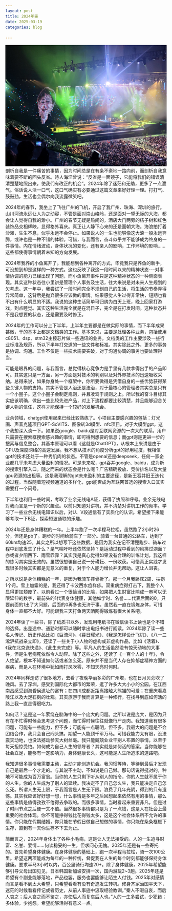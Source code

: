 ```yaml
---
layout: post
title: 2024年鉴
date: 2025-03-19
categories: blog

---
```

![Alt text](/img/8.jpg)
剖析自我是一件痛苦的事情，因为时间总是在有条不紊地一路向前，而剖析自我意味着要不断的回头反省。诗人海涅曾说：“反省是一面镜子，它能将我们的错误清清楚楚地照出来，使我们有改正的机会”。2024年除了迷茫和无助，更多了一点泄气。俗话说人活一口气，这口气确实有必要通过这篇文章来好好理一理。打打气、鼓鼓劲，生活也会偶尔向我流露微笑吧。

2024年的春节，我坐上了飞往广州的飞机，开启了我广州、珠海、深圳的旅行。山川河流永远让人为之动容，不管是面对崇山峻岭，还是面对一望无际的大海，都会让人觉得自我的渺小。广州的春节无疑是热闹的，酒店大门两旁的桔子树和红色装饰品交相辉映，显得格外喜庆。真正让人静下心来的还是面朝大海。海浪拍打着沙滩，生生不息，似乎永远不会停止。如果说人的一生也能够像这大浪一般永远奔腾，或许也是一种不错的体验。可惜，与我而言，奋斗似乎并不能够成为终身的一件事情。内在情绪波动，身体状况的变化，还有亲人的影响，工作环境的影响……这些都使得事情朝着未知的方向发展。

2024年我养的小鱼离开了。我能想到各种离开的方式，毕竟我只是养鱼的新手，可没想到却是这样的一种方式。这也反映了我这一段时间以来的精神状态---对事情协调的能力已经出现了问题，而小鱼离开事件只是这种精神状态的一种侧面表现。其实这种状态往小里讲是管理个人事务及生活，往大来说是对未来人生规划的欠考虑。这一年中，我尝试了一段时间完全不规划自己的生活，将生活的节奏弄得异常简单，这背后是抛弃很多应该做的事情。结果感觉人生过得非常快，短期也看不出有什么明显的不适。我说的这种生活简单可归纳为白天上班，晚上回家打游戏，到点睡觉。其实这种生活完全就是在混日子，完全是在打发时间。这种状态并不是我想要的状态，还是需要及时修正。

2024年的工作可以分上下半年，上半年主要都是在做实际的事情，而下半年成果甚微，干的基本上都是文档类的工作。基本来说，主要是处理各种业务，包括使用c8051、dsp、stm32主控芯片做一些通讯的业务。文档类的工作主要涉及一些行业标准及规范，所以下半年打交道的一些文件和标准。其实除此之外，更多的事务是协调、沟通。工作不仅是一些技术需要突破，对于沟通协调的事务也要处理得当。

可能是眼界的问题，与我而言，总觉得核心竞争力是手里有几款拿得出手的产品即可。其实这只是一方面，另一方面是对技术的判别以及对外界技术的迅速吸收采纳。总得来说，如果你身处一个框架中，你所要做得是凭借自身的一些优势获得某些关键人物的支持。其实不管是人治还是法治，对于最核心的管理者其实总是只有一个小圈子。这个小圈子会制定规则，并且凌驾于规则之上。所以我的奋斗目标其实应该明确，做出一些比较先进产品，对上下流程都要比较清楚，并且能够迎合关键人物的信任，这样才能保持一个较好的发展机会。

业余领域，chatgpt使用起来已经比较熟练了。小项目主要感兴趣的包括：灯光画、声音克隆项目GPT-SoVITS、图像转3d模型、nfc项目。对于大模型gpt，这个我想深入谈一下。如果说google、baidu是对互联网资源的一次大的联系，用户只需要在搜索框搜索感兴趣的事情，即可得到想要的信息；而gpt则是更进一步的搜索与信息整合。其基本原理可以看《这就是ChatGPT》，从根本上来讲是由于GPU及深度网络的高速发展。我不想从技术的角度分析gpt的好用程度，我相信gpt的技术还处于一种秀肌肉的状态。不管是openai还是deepseek，任何一家企业都几乎未考虑大量盈利的情况。可是未来呢，gpt吞并google、baidu，成为新的搜索引擎入口。随之而来的状态会是什么呢？广告精确投放、竞价排名以及大量gpu资源的出租等。这是我理解的gpt未来盈利的主要途径，是新王吞并旧王迭代的过程。当然随着短视频通道的多样化，gpt能否成为互联网首选的搜索入口其实需要打一个问号。

下半年也利用一些时间，考取了业余无线电A证，获得了执照和呼号。业余无线电对我而言是一个新的兴趣点。以前只知道对讲机，并不清楚对讲机工作的频率。学习了一些业余无线电知识以后，对U、V段通信有了实质化的认识。希望接下来能够考取一下B证，探索短波通联的乐趣。

2024年还是身体糟糕的一年。上半年跑了一次半程马拉松，虽然跑了2小时26分，但还是pb了。跑步的时间给骑车了一部分。骑着一台普通的公路车，达到了60km均速25。其实之所以想写下这些数据，是因为我实在记不清楚跑步、骑车过程中到底发生了什么？是气喘吁吁还依然坚持？是运动过程中看到的风拂过湖面？亦或者夕阳西下、雨雪霏霏？其实我是真心觉得如果没有合理的训练计划，我这样的练习其实是无效的。虽然很想骗自己说一分耕耘、一份收获。可惜真正实践才发现很多时候其实都是无意义的重复，对于个人能力增长并无帮助。这让人沮丧。

之所以说是身体糟糕的一年，是因为我骑车摔骨折了。那一个月我卧床2周、拄拐1个月。雪上加霜的是，我还得了卡波西水痘样疹。双重病症得打击下，我整个人显得更加颓废了。以前看过一个很恰当的比喻，如果把人生财富比喻成一串可以无限延伸的数字，最前头的1代表身体健康，其他如学时、名誉……代表后面的0。只要前面的1出了大问题，后面的0再多也无济于事。虽然我一直在锻炼身体，可惜身体一直都不大好。可能跟我三天打鱼两天晒网得锻炼有很大关系吧。

2024年读了一些书，除了纸质书以外，发现用电纸书在微信读书上读也是个不错的选择。出差途中、通勤时都可以随时拿出电纸书进行阅读。2024年除了读一些名人传记、历史作品比如《巨流河》、《暮日耀光》、《我是怎样设计飞机》、《八一三淞沪抗战亲立即》，还读了一些关于小人物的虚构或非虚构作品，比如《活着》、《我在北京送快递》、《此生未完成》等。平凡人的生活虽然没有惊天动地的大事件，但是生老病死依然令人动容。除了这些之外，还读了《一百个人的十年》，令人绝望，根本不知道如何活或者怎么死。原来并不是当代人存在抑郁症精神方面的疾病，而是人在环境中犹如雨打风吹零，不知天亮时何时。

2024年同样走访了很多地方，去看了夜晚华丽多彩的广州塔，也在日月贝旁吹了晚风。去了深圳，感受到国际化大都市的繁荣，逛了许多大大小小的公园。在江西南昌感受到海昏侯遗址的富有；在四川成都近距离接触大熊猫的可爱；在重庆看嘉陵江以及大足石刻的壮观。其实旅游于我而言算是一种修行，在找寻到底如何活的路上我一直走得很吃力。

如何活？这是这一年萦绕在脑海中的一个庞大的问题。之所以说是庞大，是因为只有在不忙得时候会思考这个问题，而忙得时候往往就像行尸走肉。我知道我有很多问题，可能有一些能力，但不多；可能有一点聪明，但不多。我最大的问题是不会团结合作，我只会自己闷头搞，期望一人能顶千军万马。可惜我能力太有限，没法震天动地，也没法撼动参天大树丝毫。我只能兢兢业业干别人布置的事情，以至于每天担惊受怕。如何成为自己人生的领导者？其实就是如何活的答案。当你能够在社会立足，能够有一定影响力，身体健康长久，这可能是人生所追求的道路吧。

我知道很多事情我需要主动，主动才能创造机会。我习惯等待，等待到最后才发现自己是最后一个才走的。与其说不主动，不如说是自己懒。那句话说得挺对的，种地不可能成为百万富翁。当你的人生只剩下听从别人的指令，你的人生就不属于你的人生，你的人生成为了别人的延续。我决定不了自己怎么生，我只能决定自己怎么死。所谓人生无上限，于我而言是人生无下限。浪费了几年光阴，得到的只有遗憾。其实我应该好好想一想，什么事情是多年之后回想起来依然有用的事情，那么这些事情是值得孜孜不倦得去争取的。而很多事情，当时看起来重要非凡，但是过了时间节点之后便一文不值。当然很多事情都只是为了一点钱，这是人在社会上最重要的社会体现。你不可能挣得钱比花得钱太多，这是这个社会体系所不允许的事情。你只能在假期结婚，你只能在节假日做自己想做的事情，你只能在条条框框下生存，直到有一天你生存不下去为止。

简而言之，2024年身体出了各种小毛病，这是让人无法接受的。人的一生追寻财富、名誉、爱情……何谈稳妥的一生，但求问心无愧。2025年还是有一些寄托的。首先希望身体健康。在身体健康的基础上，跑一次半程马拉松，骑一次100公里。希望这两项能成为每年的一种传统，督促我在人生的每个时刻都能够保持身体健康。要求半马3小时以内，百公里骑行均速20+。除了身体健康，2025年希望能够引导父母出国见见，日本韩国新加坡安排一次，国内游玩2~3趟。2025年还是希望有个副业能够落地，产品也罢，服务也罢能够让陌生人付钱。2025年对感情而言是看不到太大希望，只希望看看有没有奇迹发生转机。修身齐家治国平天下，迷茫的时候看看传记或者历史，从前人事迹中汲取经验教训。”秦人不暇自哀，而后人哀之；后人哀之而不鉴之，亦使后人而复哀后人也。”人的一生多尝试，少犯错；多体验，少抱怨。希望能够活得有意义一点。
